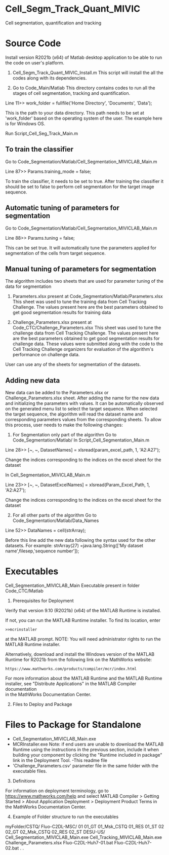 # Cell_Segm_Track_Quant_MIVIC
Cell segmentation, quantification and tracking

# Source Code
Install version R2021b (x64) of Matlab desktop application to be able to run the code on user's platform.

1. Cell_Segm_Track_Quant_MIVIC_Install.m
This script will install the all the codes along with its dependencies. 

2. Go to Code_Main/Matlab
This directory contains codes to run all the stages of cell segmentation, tracking and quantification.

Line 11>>  work_folder =  fullfile('Home Directory', 'Documents', 'Data'); 

This is the path to your data directory. This path needs to be set at 'work_folder' based on the operating system of the user. The example here is for Windows OS.

Run Script_Cell_Seg_Track_Main.m 


## To train the classifier 
Go to Code_Segmentation/Matlab/Cell_Segmentation_MIVICLAB_Main.m

Line 87>> Params.training_mode = false;

To train the classifier, it needs to be set to true. 
After training the classifier it should be set to false to perform cell segmentation for the target image sequence.


## Automatic tuning of parameters for segmentation
Go to Code_Segmentation/Matlab/Cell_Segmentation_MIVICLAB_Main.m

Line 88>> Params.tuning = false;

This can be set true. It will automatically tune the parameters applied for segmentation of the cells from target sequence. 

## Manual tuning of parameters for segmentation
The algorithm includes two sheets that are used for parameter tuning of the data for segmentation 
1. Parameters.xlsx present at Code_Segmentation/Matlab/Parameters.xlsx
This sheet was used to tune the training data from Cell Tracking Challenge. The values present here are the best parameters obtained to get good segmentation results for training data

2. Challenge_Parameters.xlsx present at Code_CTC/Challenge_Parameters.xlsx
This sheet was used to tune the challenge data from Cell Tracking Challenge. The values present here are the best parameters obtained to get good segmentation results for challenge data.
These values were submitted along with the code to the Cell Tracking Challenge organizers for evaluation of the algorithm's performance on challenge data.

User can use any of the sheets for segmentation of the datasets.

## Adding new data
New data can be added to the Parameters.xlsx or Challenge_Parameters.xlsx sheet. After adding the name for the new data and initializing the parameters with values. 
It can be automatically observed on the generated menu list to select the target sequence. When selected the target sequence, the algorithm will read the dataset name and corresponding parameters values from the corresponding sheets. To allow this process, user needs to make the following changes:

1. For Segmentation only part of the algorithm
Go to Code_Segmentation/Matlab/
In Script_Cell_Segmentation_Main.m

Line 28>> [~, ~, DatasetNames] = xlsread(param_excel_path, 1, 'A2:A27');

Change the indices corresponding to the indices on the excel sheet for the dataset

In Cell_Segmentation_MIVICLAB_Main.m

Line 23>> [~, ~, DatasetExcelNames] = xlsread(Param_Excel_Path, 1, 'A2:A27');

Change the indices corresponding to the indices on the excel sheet for the dataset

2. For all other parts of the algorithm 
Go to Code_Segmentation/Matlab/Data_Names

Line 52>> DataNames   = cell(strArray);

Before this line add the new data following the syntax used for the other datasets.
For example: strArray(27)  =java.lang.String(['My dataset name',filesep,'sequence number']);



# Executables

Cell_Segmentation_MIVICLAB_Main Executable present in folder Code_CTC/Matlab

1. Prerequisites for Deployment 

Verify that version 9.10 (R2021b) (x64) of the MATLAB Runtime is installed.

If not, you can run the MATLAB Runtime installer.
To find its location, enter
  
    >>mcrinstaller
      
at the MATLAB prompt.
NOTE: You will need administrator rights to run the MATLAB Runtime installer. 

Alternatively, download and install the Windows version of the MATLAB Runtime for R2021b 
from the following link on the MathWorks website:

    https://www.mathworks.com/products/compiler/mcr/index.html
   
For more information about the MATLAB Runtime and the MATLAB Runtime installer, see 
"Distribute Applications" in the MATLAB Compiler documentation  
in the MathWorks Documentation Center.

2. Files to Deploy and Package

Files to Package for Standalone 
================================
- Cell_Segmentation_MIVICLAB_Main.exe
- MCRInstaller.exe 
    Note: if end users are unable to download the MATLAB Runtime using the
    instructions in the previous section, include it when building your 
    component by clicking the "Runtime included in package" link in the
    Deployment Tool.
-This readme file 
- 'Challenge_Parameters.csv' parameter file in the same folder with the executable files.


3. Definitions

For information on deployment terminology, go to
https://www.mathworks.com/help and select MATLAB Compiler >
Getting Started > About Application Deployment >
Deployment Product Terms in the MathWorks Documentation
Center.

4. Example of Folder structure to run the executables

myFolder/CSTQ/
              Fluo-C2DL-MSC/
                            01
                            01_GT
                            01_Msk_CSTQ
                            01_RES
                            01_ST
                            02                                
                            02_GT
                            02_Msk_CSTQ
                            02_RES
                            02_ST
                   DESU-US/  
                            Cell_Segmentation_MIVICLAB_Main.exe
                            Cell_Tracking_MIVICLAB_Main.exe
                            Challenge_Parameters.xlsx
                            Fluo-C2DL-Huh7-01.bat
                            Fluo-C2DL-Huh7-02.bat
                            .
                            .
